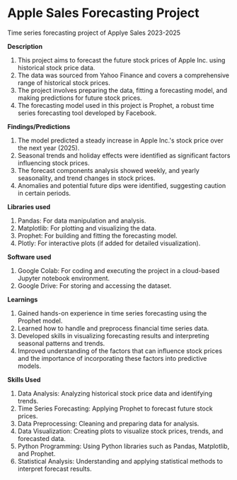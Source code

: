# Apple Sales Forecasting Project
Time series forecasting project of Applye Sales 2023-2025 

**Description**
1. This project aims to forecast the future stock prices of Apple Inc. using historical stock price data.
2. The data was sourced from Yahoo Finance and covers a comprehensive range of historical stock prices.
3. The project involves preparing the data, fitting a forecasting model, and making predictions for future stock prices.
4. The forecasting model used in this project is Prophet, a robust time series forecasting tool developed by Facebook.
   
**Findings/Predictions**
1. The model predicted a steady increase in Apple Inc.'s stock price over the next year (2025).
2. Seasonal trends and holiday effects were identified as significant factors influencing stock prices.
3. The forecast components analysis showed weekly, and yearly seasonality, and trend changes in stock prices.
4. Anomalies and potential future dips were identified, suggesting caution in certain periods.
   
**Libraries used**
1. Pandas: For data manipulation and analysis.
2. Matplotlib: For plotting and visualizing the data.
3. Prophet: For building and fitting the forecasting model.
4. Plotly: For interactive plots (if added for detailed visualization).
   
**Software used**
1. Google Colab: For coding and executing the project in a cloud-based Jupyter notebook environment.
2. Google Drive: For storing and accessing the dataset.
   
**Learnings**
1. Gained hands-on experience in time series forecasting using the Prophet model.
2. Learned how to handle and preprocess financial time series data.
3. Developed skills in visualizing forecasting results and interpreting seasonal patterns and trends.
4. Improved understanding of the factors that can influence stock prices and the importance of incorporating these factors into predictive models.
   
**Skills Used**
1. Data Analysis: Analyzing historical stock price data and identifying trends.
2. Time Series Forecasting: Applying Prophet to forecast future stock prices.
3. Data Preprocessing: Cleaning and preparing data for analysis.
4. Data Visualization: Creating plots to visualize stock prices, trends, and forecasted data.
5. Python Programming: Using Python libraries such as Pandas, Matplotlib, and Prophet.
6. Statistical Analysis: Understanding and applying statistical methods to interpret forecast results.
